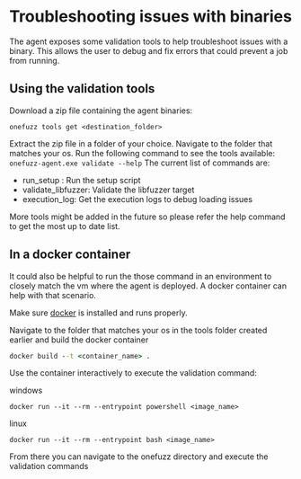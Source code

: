 # Troubleshooting issues with binaries

The agent exposes some validation tools to help troubleshoot issues with a binary.
This allows the user to debug and fix errors that could prevent a job from running.

## Using the validation tools
Download a zip file containing the agent binaries:

```
onefuzz tools get <destination_folder>
```

Extract the zip file in a folder of your choice.
Navigate to the folder that matches your os.
Run the following command to see the tools available:
`onefuzz-agent.exe validate --help`
The current list of commands are:
   - run_setup : Run the setup script
   - validate_libfuzzer:  Validate the libfuzzer target
   - execution_log: Get the execution logs to debug loading issues

   More tools might be added in the future so please refer the help command to get the most up to date list.


## In a docker container

It could also be helpful to run the those command in an environment to closely match the vm where the agent is deployed.
A docker container can help with that scenario.

Make sure [docker](https://docs.docker.com/desktop/) is installed and runs properly.

Navigate to the folder that matches your os in the tools folder created earlier and build the docker container

```cmd
docker build --t <container_name> .
```

Use the container interactively to execute the validation command:

windows

```
docker run --it --rm --entrypoint powershell <image_name>
```

linux

```
docker run --it --rm --entrypoint bash <image_name>
```

From there you can navigate to the onefuzz directory and execute the validation commands

